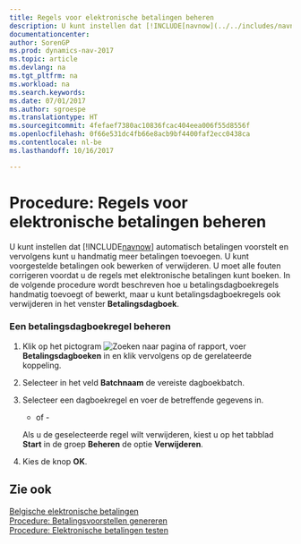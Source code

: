 ```yaml
---
title: Regels voor elektronische betalingen beheren
description: U kunt instellen dat [!INCLUDE[navnow](../../includes/navnow_md.md)] automatisch betalingen voorstelt en vervolgens kunt u handmatig meer betalingen toevoegen. U kunt voorgestelde betalingen ook bewerken of verwijderen. U moet alle fouten corrigeren voordat u de regels met elektronische betalingen kunt boeken. In de volgende procedure wordt beschreven hoe u betalingsdagboekregels handmatig toevoegt of bewerkt, maar u kunt betalingsdagboekregels ook verwijderen in het venster **Betalingsdagboek**.
documentationcenter: 
author: SorenGP
ms.prod: dynamics-nav-2017
ms.topic: article
ms.devlang: na
ms.tgt_pltfrm: na
ms.workload: na
ms.search.keywords: 
ms.date: 07/01/2017
ms.author: sgroespe
ms.translationtype: HT
ms.sourcegitcommit: 4fefaef7380ac10836fcac404eea006f55d8556f
ms.openlocfilehash: 0f66e531dc4fb66e8acb9bf4400faf2ecc0438ca
ms.contentlocale: nl-be
ms.lasthandoff: 10/16/2017

---
```

# <a name="how-to-manage-electronic-payment-lines"></a>Procedure: Regels voor elektronische betalingen beheren
U kunt instellen dat [!INCLUDE[navnow](../../includes/navnow_md.md)] automatisch betalingen voorstelt en vervolgens kunt u handmatig meer betalingen toevoegen. U kunt voorgestelde betalingen ook bewerken of verwijderen. U moet alle fouten corrigeren voordat u de regels met elektronische betalingen kunt boeken. In de volgende procedure wordt beschreven hoe u betalingsdagboekregels handmatig toevoegt of bewerkt, maar u kunt betalingsdagboekregels ook verwijderen in het venster **Betalingsdagboek**.  
  
### <a name="to-manage-a-payment-journal-line"></a>Een betalingsdagboekregel beheren  
  
1.  Klik op het pictogram ![Zoeken naar pagina of rapport](media/ui-search/search_small.png "pictogram Zoeken naar pagina of rapport"), voer **Betalingsdagboeken** in en klik vervolgens op de gerelateerde koppeling.  
  
2.  Selecteer in het veld **Batchnaam** de vereiste dagboekbatch.  
  
3.  Selecteer een dagboekregel en voer de betreffende gegevens in.  
  
     - of -  
  
     Als u de geselecteerde regel wilt verwijderen, kiest u op het tabblad **Start** in de groep **Beheren** de optie **Verwijderen**.  
  
4.  Kies de knop **OK**.  
  
## <a name="see-also"></a>Zie ook  
 [Belgische elektronische betalingen](belgian-electronic-payments.md)   
 [Procedure: Betalingsvoorstellen genereren](how-to-generate-payment-suggestions.md)   
 [Procedure: Elektronische betalingen testen](how-to-test-electronic-payments.md)
